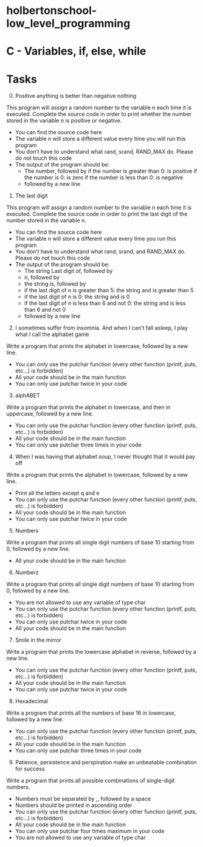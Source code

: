 # holbertonschool-low_level_programming

# C - Variables, if, else, while

# Tasks

0. Positive anything is better than negative nothing

This program will assign a random number to the variable n each time it is executed. Complete the source code in order to print whether the number stored in the variable n is positive or negative.

* You can find the source code here
* The variable n will store a different value every time you will run this program
* You don’t have to understand what rand, srand, RAND_MAX do. Please do not touch this code
* The output of the program should be:
    * The number, followed by
        if the number is greater than 0: is positive
        if the number is 0: is zero
        if the number is less than 0: is negative
    * followed by a new line

1. The last digit

This program will assign a random number to the variable n each time it is executed. Complete the source code in order to print the last digit of the number stored in the variable n.

* You can find the source code here
* The variable n will store a different value every time you run this program
* You don’t have to understand what rand, srand, and RAND_MAX do. Please do not touch this code
* The output of the program should be:
    * The string Last digit of, followed by
    * n, followed by
    * the string is, followed by
	* if the last digit of n is greater than 5: the string and is greater than 5
	* if the last digit of n is 0: the string and is 0
	* if the last digit of n is less than 6 and not 0: the string and is less than 6 and not 0
    * followed by a new line

2. I sometimes suffer from insomnia. And when I can't fall asleep, I play what I call the alphabet game

Write a program that prints the alphabet in lowercase, followed by a new line.

* You can only use the putchar function (every other function (printf, puts, etc…) is forbidden)
* All your code should be in the main function
* You can only use putchar twice in your code

3. alphABET

Write a program that prints the alphabet in lowercase, and then in uppercase, followed by a new line.

* You can only use the putchar function (every other function (printf, puts, etc…) is forbidden)
* All your code should be in the main function
* You can only use putchar three times in your code

4. When I was having that alphabet soup, I never thought that it would pay off

Write a program that prints the alphabet in lowercase, followed by a new line.

* Print all the letters except q and e
* You can only use the putchar function (every other function (printf, puts, etc…) is forbidden)
* All your code should be in the main function
* You can only use putchar twice in your code

5. Numbers

Write a program that prints all single digit numbers of base 10 starting from 0, followed by a new line.

* All your code should be in the main function

6. Numberz

Write a program that prints all single digit numbers of base 10 starting from 0, followed by a new line.

* You are not allowed to use any variable of type char
* You can only use the putchar function (every other function (printf, puts, etc…) is forbidden)
* You can only use putchar twice in your code
* All your code should be in the main function

7. Smile in the mirror

Write a program that prints the lowercase alphabet in reverse, followed by a new line.

* You can only use the putchar function (every other function (printf, puts, etc…) is forbidden)
* All your code should be in the main function
* You can only use putchar twice in your code

8. Hexadecimal

Write a program that prints all the numbers of base 16 in lowercase, followed by a new line.

* You can only use the putchar function (every other function (printf, puts, etc…) is forbidden)
* All your code should be in the main function
* You can only use putchar three times in your code

9. Patience, persistence and perspiration make an unbeatable combination for success

Write a program that prints all possible combinations of single-digit numbers.

* Numbers must be separated by ,, followed by a space
* Numbers should be printed in ascending order
* You can only use the putchar function (every other function (printf, puts, etc…) is forbidden)
* All your code should be in the main function
* You can only use putchar four times maximum in your code
* You are not allowed to use any variable of type char
